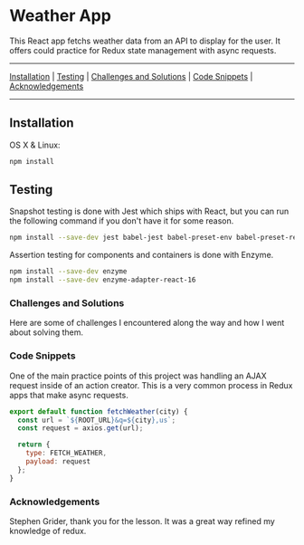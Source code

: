 # Weather App

This React app fetchs weather data from an API to display for the user.  It offers could practice for Redux state management with async requests.

***

[Installation](https://github.com/chris-malloy/weather-app#installation) | [Testing](https://github.com/chris-malloy/weather-app#testing) | [Challenges and Solutions](https://github.com/chris-malloy/weather-app#challenges-and-solutions) | [Code Snippets](https://github.com/chris-malloy/weather-app#code-snippets) | [Acknowledgements](https://github.com/chris-malloy/weather-app#acknowledgements)

***

## Installation

OS X & Linux:

```sh
npm install
```

## Testing

Snapshot testing is done with Jest which ships with React, but you can run the following command if you don't have it for some reason.

```sh
npm install --save-dev jest babel-jest babel-preset-env babel-preset-react react-test-renderer
```

Assertion testing for components and containers is done with Enzyme.

```sh
npm install --save-dev enzyme
npm install --save-dev enzyme-adapter-react-16
```

### Challenges and Solutions

Here are some of challenges I encountered along the way and how I went about solving them.

### Code Snippets

One of the main practice points of this project was handling an AJAX request inside of an action creator.  This is a very common process in Redux apps that make async requests.  

```javascript
export default function fetchWeather(city) {
  const url = `${ROOT_URL}&q=${city},us`;
  const request = axios.get(url);

  return {
    type: FETCH_WEATHER,
    payload: request
  };
}
```

### Acknowledgements

Stephen Grider, thank you for the lesson.  It was a great way refined my knowledge of redux.
